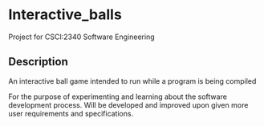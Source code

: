 # Interactive_balls

Project for CSCI:2340 Software Engineering

## Description
An interactive ball game intended to run while a program is being compiled

For the purpose of experimenting and learning about the software development process. Will be developed and improved upon given
more user requirements and specifications.